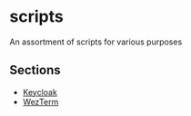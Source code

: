 # scripts
An assortment of scripts for various purposes

## Sections

- [Keycloak](https://github.com/zauwn/scripts/tree/main/keycloak)
- [WezTerm](https://github.com/zauwn/scripts/tree/main/wezterm)
